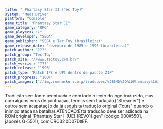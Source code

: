 ```yaml
---
title: " Phantasy Star II (Tec Toy)"
system: "Mega Drive"
platform: "Console"
game_title: "Phantasy Star II"
game_category: "RPG"
game_players: "1"
game_developer: "SEGA"
game_publisher: "SEGA e Tec Toy (brasileira)"
game_release_date: "dezembro de 1989 e 1996 (brasileira)"
patch_author: "???"
patch_group: "Tec Toy"
patch_site: "//www.tectoy.com.br/"
patch_version: "???"
patch_release: "1996"
patch_type: "Patch IPS e UPS dentro de pacote ZIP"
patch_progress: "100%"
patch_images: ["//img.romhackers.org/traducoes/%5BSMD%5D%20Phantasy%20Star%20II%20-%20Tec%20Toy%20-%201.png","//img.romhackers.org/traducoes/%5BSMD%5D%20Phantasy%20Star%20II%20-%20Tec%20Toy%20-%202.png","//img.romhackers.org/traducoes/%5BSMD%5D%20Phantasy%20Star%20II%20-%20Tec%20Toy%20-%203.png"]
---
```

Tradução sem fonte acentuada e com todo o texto do jogo traduzido, mas com alguns erros de pontuação, termos sem tradução ("Streamer") e outros sem adapatação da já esquisita tradução original ("cura" quando o inimigo ataca na batalha).ATENÇÃO:Esta tradução deve ser aplicada na ROM original "Phantasy Star II (UE) (REV01).gen" (código 00005501, japonês G-5501), com CRC32 0D07D0EF.